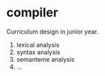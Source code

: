 # compiler
Curriculum design in junior year.

1. lexical analysis
2. syntax analysis
3. semanteme analysis
4. ...